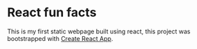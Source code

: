 # React fun facts

This is my first static webpage built using react, this project was bootstrapped with [Create React App](https://github.com/facebook/create-react-app).
